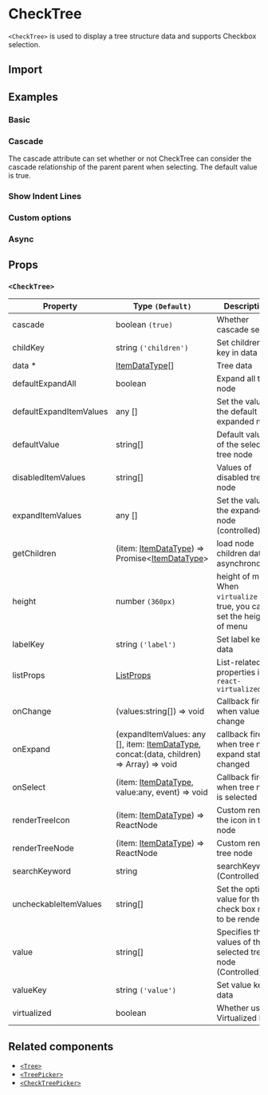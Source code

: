 # CheckTree

`<CheckTree>` is used to display a tree structure data and supports Checkbox selection.

## Import

<!--{include:(components/check-tree/fragments/import.md)}-->

## Examples

### Basic

<!--{include:`basic.md`}-->

### Cascade

The cascade attribute can set whether or not CheckTree can consider the cascade relationship of the parent parent when selecting. The default value is true.

<!--{include:`cascade.md`}-->

### Show Indent Lines

<!--{include:`show-indent-line.md`}-->

### Custom options

<!--{include:`custom.md`}-->

### Async

<!--{include:`async.md`}-->

## Props

### `<CheckTree>`

| Property                | Type `(Default)`                                                                                 | Description                                                               |
| ----------------------- | ------------------------------------------------------------------------------------------------ | ------------------------------------------------------------------------- |
| cascade                 | boolean `(true)`                                                                                 | Whether cascade select                                                    |
| childKey                | string `('children')`                                                                            | Set childrenKey key in data                                               |
| data \*                 | [ItemDataType][item][]                                                                           | Tree data                                                                 |
| defaultExpandAll        | boolean                                                                                          | Expand all tree node                                                      |
| defaultExpandItemValues | any []                                                                                           | Set the value of the default expanded node                                |
| defaultValue            | string[]                                                                                         | Default values of the selected tree node                                  |
| disabledItemValues      | string[]                                                                                         | Values of disabled tree node                                              |
| expandItemValues        | any []                                                                                           | Set the value of the expanded node (controlled)                           |
| getChildren             | (item: [ItemDataType][item]) => Promise&lt;[ItemDataType][item]&gt;                              | load node children data asynchronously                                    |
| height                  | number `(360px)`                                                                                 | height of menu. When `virtualize` is true, you can set the height of menu |
| labelKey                | string `('label')`                                                                               | Set label key in data                                                     |
| listProps               | [ListProps][listprops]                                                                           | List-related properties in `react-virtualized`                            |
| onChange                | (values:string[]) => void                                                                        | Callback fired when value change                                          |
| onExpand                | (expandItemValues: any [], item: [ItemDataType][item], concat:(data, children) => Array) => void | callback fired when tree node expand state changed                        |
| onSelect                | (item: [ItemDataType][item], value:any, event) => void                                           | Callback fired when tree node is selected                                 |
| renderTreeIcon          | (item: [ItemDataType][item]) => ReactNode                                                        | Custom render the icon in tree node                                       |
| renderTreeNode          | (item: [ItemDataType][item]) => ReactNode                                                        | Custom render tree node                                                   |
| searchKeyword           | string                                                                                           | searchKeyword (Controlled)                                                |
| uncheckableItemValues   | string[]                                                                                         | Set the option value for the check box not to be rendered                 |
| value                   | string[]                                                                                         | Specifies the values of the selected tree node (Controlled)               |
| valueKey                | string `('value')`                                                                               | Set value key in data                                                     |
| virtualized             | boolean                                                                                          | Whether using Virtualized List                                            |

<!--{include:(_common/types/item-data-type.md)}-->

## Related components

- [`<Tree>`](/components/tree)
- [`<TreePicker>`](/components/tree-picker)
- [`<CheckTreePicker>`](/components/check-tree-picker)

[listprops]: https://github.com/bvaughn/react-virtualized/blob/master/docs/List.md#prop-types
[item]: #code-ts-item-data-type-code
